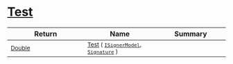 # [Test](./OptimalDtwClassifier-100663869.md)



| Return | Name | Summary | 
| --- | --- | --- | 
| <sub>[Double](https://docs.microsoft.com/en-us/dotnet/api/System.Double)</sub><img width=200/>| <sub>[Test](./OptimalDtwClassifier-100663869.md) ( [`ISignerModel`](./../../../Pipeline/ISignerModel.md), [`Signature`](./../../../Signature.md) )</sub>| <sub></sub><img width=200/>| <br>


